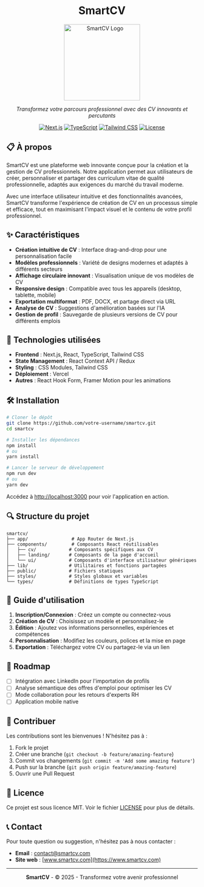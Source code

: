 <div align="center">

# SmartCV

<img src="public/logo.png" alt="SmartCV Logo" width="200"/>

*Transformez votre parcours professionnel avec des CV innovants et percutants*

[![Next.js](https://img.shields.io/badge/Next.js-13.5+-000000?style=for-the-badge&logo=next.js&logoColor=white)](https://nextjs.org/)
[![TypeScript](https://img.shields.io/badge/TypeScript-5.0+-3178C6?style=for-the-badge&logo=typescript&logoColor=white)](https://www.typescriptlang.org/)
[![Tailwind CSS](https://img.shields.io/badge/Tailwind_CSS-3.0+-38B2AC?style=for-the-badge&logo=tailwind-css&logoColor=white)](https://tailwindcss.com/)
[![License](https://img.shields.io/badge/License-MIT-green.svg?style=for-the-badge)](LICENSE)

</div>

## 📋 À propos

SmartCV est une plateforme web innovante conçue pour la création et la gestion de CV professionnels. Notre application permet aux utilisateurs de créer, personnaliser et partager des curriculum vitae de qualité professionnelle, adaptés aux exigences du marché du travail moderne.

Avec une interface utilisateur intuitive et des fonctionnalités avancées, SmartCV transforme l'expérience de création de CV en un processus simple et efficace, tout en maximisant l'impact visuel et le contenu de votre profil professionnel.

## ✨ Caractéristiques

- **Création intuitive de CV** : Interface drag-and-drop pour une personnalisation facile
- **Modèles professionnels** : Variété de designs modernes et adaptés à différents secteurs
- **Affichage circulaire innovant** : Visualisation unique de vos modèles de CV
- **Responsive design** : Compatible avec tous les appareils (desktop, tablette, mobile)
- **Exportation multiformat** : PDF, DOCX, et partage direct via URL
- **Analyse de CV** : Suggestions d'amélioration basées sur l'IA
- **Gestion de profil** : Sauvegarde de plusieurs versions de CV pour différents emplois

## 🚀 Technologies utilisées

- **Frontend** : Next.js, React, TypeScript, Tailwind CSS
- **State Management** : React Context API / Redux
- **Styling** : CSS Modules, Tailwind CSS
- **Déploiement** : Vercel
- **Autres** : React Hook Form, Framer Motion pour les animations

## 🛠️ Installation

```bash
# Cloner le dépôt
git clone https://github.com/votre-username/smartcv.git
cd smartcv

# Installer les dépendances
npm install
# ou
yarn install

# Lancer le serveur de développement
npm run dev
# ou
yarn dev
```

Accédez à [http://localhost:3000](http://localhost:3000) pour voir l'application en action.

## 🔍 Structure du projet

```
smartcv/
├── app/                # App Router de Next.js
├── components/         # Composants React réutilisables
│   ├── cv/            # Composants spécifiques aux CV
│   ├── landing/       # Composants de la page d'accueil
│   └── ui/            # Composants d'interface utilisateur génériques
├── lib/               # Utilitaires et fonctions partagées
├── public/            # Fichiers statiques
├── styles/            # Styles globaux et variables
└── types/             # Définitions de types TypeScript
```

## 📖 Guide d'utilisation

1. **Inscription/Connexion** : Créez un compte ou connectez-vous
2. **Création de CV** : Choisissez un modèle et personnalisez-le
3. **Édition** : Ajoutez vos informations personnelles, expériences et compétences
4. **Personnalisation** : Modifiez les couleurs, polices et la mise en page
5. **Exportation** : Téléchargez votre CV ou partagez-le via un lien

## 📝 Roadmap

- [ ] Intégration avec LinkedIn pour l'importation de profils
- [ ] Analyse sémantique des offres d'emploi pour optimiser les CV
- [ ] Mode collaboration pour les retours d'experts RH
- [ ] Application mobile native

## 🤝 Contribuer

Les contributions sont les bienvenues ! N'hésitez pas à :

1. Fork le projet
2. Créer une branche (`git checkout -b feature/amazing-feature`)
3. Commit vos changements (`git commit -m 'Add some amazing feature'`)
4. Push sur la branche (`git push origin feature/amazing-feature`)
5. Ouvrir une Pull Request

## 📜 Licence

Ce projet est sous licence MIT. Voir le fichier [LICENSE](LICENSE) pour plus de détails.

## 📞 Contact

Pour toute question ou suggestion, n'hésitez pas à nous contacter :

- **Email** : contact@smartcv.com
- **Site web** : [www.smartcv.com](https://www.smartcv.com)

---

<div align="center">

**SmartCV** - © 2025 - Transformez votre avenir professionnel

</div>
